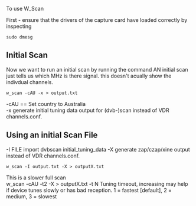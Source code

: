 To use W_Scan

First - ensure that the drivers of the capture card have loaded correctly by inspecting
```
sudo dmesg
```

## Initial Scan
Now we want to run an initial scan by running the command
AN initial scan just tells us which MHz is there signal.  this doesn't acually show the indivdual channels.
```
w_scan -cAU -x > output.txt
```
-cAU == Set country to Australia<br>
-x     generate initial tuning data output for (dvb-)scan instead of VDR channels.conf.

## Using an initial Scan File
-I 	FILE import dvbscan initial_tuning_data
-X  generate zap/czap/xine output instead of VDR channels.conf.

```
w_scan -I output.txt -X > outputX.txt
```

This is a slower full scan<br>
w_scan -cAU -t2 -X > outputX.txt
       -t N   Tuning timeout, increasing may help if device tunes slowly or has bad reception.
              1 = fastest [default],
              2 = medium,
              3 = slowest
			  
			  

